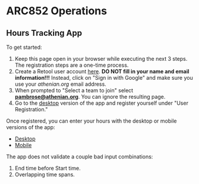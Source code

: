 # ARC852 Operations

## Hours Tracking App

To get started:

1. Keep this page open in your browser while executing the next 3 steps. The registration steps are a one-time process.
2. Create a Retool user account [here](https://login.retool.com/auth/signup).
   **DO NOT fill in your name and email information!!!**
   Instead, click on "Sign in with Google" and make sure you use your *athenian.org* email address.
3. When prompted to "Select a team to join" select **pambrose@athenian.org**. You can ignore the resulting page.
4. Go to the [desktop](https://arc852.retool.com/apps/Hours%20Tracker%20App/User%20Registration)
   version of the app and register yourself under "User Registration."

Once registered, you can enter your hours with the desktop or mobile versions of the app:

* [Desktop](https://arc852.retool.com/apps/Hours%20Tracker%20App/Hours%20Tracker)
* [Mobile](https://arc852.retool.com/apps/Hours%20Tracker%20App/Mobile%20Hours%20Tracker)

The app does not validate a couple bad input combinations:

1. End time before Start time.
2. Overlapping time spans. 



